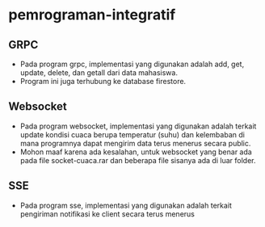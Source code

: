 # pemrograman-integratif

## GRPC
  - Pada program grpc, implementasi yang digunakan adalah add, get, update, delete, dan getall dari data mahasiswa.
  - Program ini juga terhubung ke database firestore.

## Websocket
  - Pada program websocket, implementasi yang digunakan adalah terkait update kondisi cuaca berupa temperatur (suhu) dan kelembaban di mana programnya dapat mengirim data terus menerus secara public.
  - Mohon maaf karena ada kesalahan, untuk websocket yang benar ada pada file socket-cuaca.rar dan beberapa file sisanya ada di luar folder.
  
## SSE
  - Pada program sse, implementasi yang digunakan adalah terkait pengiriman notifikasi ke client secara terus menerus
